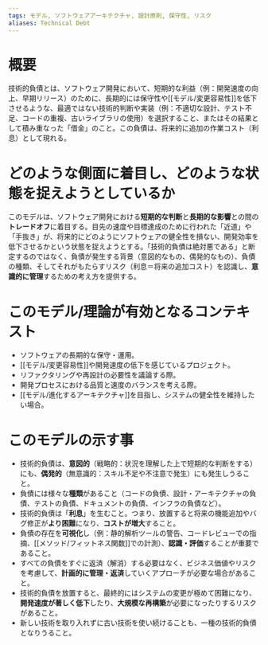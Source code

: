 ```yaml
---
tags: モデル, ソフトウェアアーキテクチャ, 設計原則, 保守性, リスク
aliases: Technical Debt
---
```


# 概要
技術的負債とは、ソフトウェア開発において、短期的な利益（例：開発速度の向上、早期リリース）のために、長期的には保守性や[[モデル/変更容易性]]を低下させるような、最適ではない技術的判断や実装（例：不適切な設計、テスト不足、コードの重複、古いライブラリの使用）を選択すること、またはその結果として積み重なった「借金」のこと。この負債は、将来的に追加の作業コスト（利息）として現れる。

# どのような側面に着目し、どのような状態を捉えようとしているか
このモデルは、ソフトウェア開発における**短期的な判断**と**長期的な影響**との間の**トレードオフ**に着目する。目先の速度や目標達成のために行われた「近道」や「手抜き」が、将来的にどのようにソフトウェアの健全性を損ない、開発効率を低下させるかという状態を捉えようとする。「技術的負債は絶対悪である」と断定するのではなく、負債が発生する背景（意図的なもの、偶発的なもの）、負債の種類、そしてそれがもたらすリスク（利息＝将来の追加コスト）を認識し、**意識的に管理**するための考え方を提供する。

# このモデル/理論が有効となるコンテキスト
* ソフトウェアの長期的な保守・運用。
* [[モデル/変更容易性]]や開発速度の低下を感じているプロジェクト。
* リファクタリングや再設計の必要性を議論する際。
* 開発プロセスにおける品質と速度のバランスを考える際。
* [[モデル/進化するアーキテクチャ]]を目指し、システムの健全性を維持したい場合。

# このモデルの示す事
* 技術的負債は、**意図的**（戦略的：状況を理解した上で短期的な判断をする）にも、**偶発的**（無意識的：スキル不足や不注意で発生）にも発生しうること。
* 負債には様々な**種類**があること（コードの負債、設計・アーキテクチャの負債、テストの負債、ドキュメントの負債、インフラの負債など）。
* 技術的負債は「**利息**」を生むこと。つまり、放置すると将来の機能追加やバグ修正が**より困難**になり、**コストが増大**すること。
* 負債の存在を**可視化**し（例：静的解析ツールの警告、コードレビューでの指摘、[[メソッド/フィットネス関数]]での計測）、**認識・評価**することが重要であること。
* すべての負債をすぐに返済（解消）する必要はなく、ビジネス価値やリスクを考慮して、**計画的に管理・返済**していくアプローチが必要な場合があること。
* 技術的負債を放置すると、最終的にはシステムの変更が極めて困難になり、**開発速度が著しく低下**したり、**大規模な再構築**が必要になったりするリスクがあること。
* 新しい技術を取り入れずに古い技術を使い続けることも、一種の技術的負債となりうること。